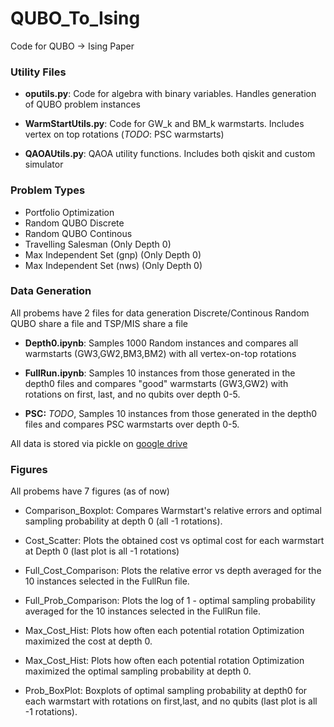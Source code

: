 # QUBO_To_Ising
Code for QUBO -> Ising Paper

### Utility Files
* **oputils.py**: Code for algebra with binary variables. Handles generation of QUBO problem instances

* **WarmStartUtils.py**: Code for GW_k and BM_k warmstarts. Includes vertex on top rotations (*TODO*: PSC warmstarts)

* **QAOAUtils.py**: QAOA utility functions. Includes both qiskit and custom simulator

### Problem Types
* Portfolio Optimization
* Random QUBO Discrete
* Random QUBO Continous 
* Travelling Salesman (Only Depth 0)
* Max Independent Set (gnp) (Only Depth 0)
* Max Independent Set (nws) (Only Depth 0)

### Data Generation
All probems have 2 files for data generation
Discrete/Continous Random QUBO share a file and TSP/MIS share a file
* **Depth0.ipynb**: Samples 1000 Random instances and compares all warmstarts (GW3,GW2,BM3,BM2) with all vertex-on-top rotations

* **FullRun.ipynb**: Samples 10 instances from those generated in the depth0 files and compares "good" warmstarts (GW3,GW2) with rotations on first, last, and no qubits over depth 0-5.

* **PSC:** *TODO*, Samples 10 instances from those generated in the depth0 files and compares PSC warmstarts over depth 0-5.

All data is stored via pickle on [google drive](https://drive.google.com/drive/folders/1TCz_ncc0QwwceBb3bvijLQMW0Dol0Nef?usp=sharing)

### Figures
All probems have 7 figures (as of now)
* Comparison_Boxplot: Compares Warmstart's relative errors and optimal sampling probability at depth 0 (all -1 rotations).

* Cost_Scatter: Plots the obtained cost vs optimal cost for each warmstart at Depth 0 (last plot is all -1 rotations)

* Full_Cost_Comparison: Plots the relative error vs depth averaged for the 10 instances selected in the FullRun file.

* Full_Prob_Comparison: Plots the log of 1 - optimal sampling probability averaged for the 10 instances selected in the FullRun file.

* Max_Cost_Hist: Plots how often each potential rotation Optimization maximized the cost at depth 0.


* Max_Cost_Hist: Plots how often each potential rotation Optimization maximized the optimal sampling probability at depth 0.

* Prob_BoxPlot: Boxplots of optimal sampling probability at depth0 for each warmstart with rotations on first,last, and no qubits (last plot is all -1 rotations).
